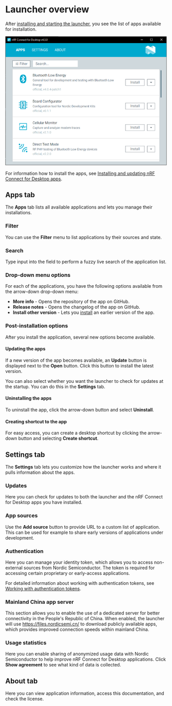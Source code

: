 # Launcher overview

After [installing and starting the launcher](download_cfd.md), you see the list of apps available for installation.

![nRF Connect for Desktop after installation](./screenshots/cfd_overview_install.png "nRF Connect for Desktop after installation")

For information how to install the apps, see [Installing and updating nRF Connect for Desktop apps](installing_apps.md).

## Apps tab

The **Apps** tab lists all available applications and lets you manage their installations.

### Filter

You can use the **Filter** menu to list applications by their sources and state.

### Search

Type input into the field to perform a fuzzy live search of the application list.

### Drop-down menu options

For each of the applications, you have the following options available from the arrow-down drop-down menu:

- **More info** - Opens the repository of the app on GitHub.
- **Release notes** - Opens the changelog of the app on GitHub.
- **Install other version** - Lets you [install](installing_apps.md) an earlier version of the app.

### Post-installation options

After you install the application, several new options become available.

#### Updating the apps

If a new version of the app becomes available, an **Update** button is displayed next to the **Open** button. Click this button to install the latest version.

You can also select whether you want the launcher to check for updates at the startup. You can do this in the **Settings** tab.

#### Uninstalling the apps

To uninstall the app, click the arrow-down button and select **Uninstall**.

#### Creating shortcut to the app

For easy access, you can create a desktop shortcut by clicking the arrow-down button and selecting **Create shortcut**.

## Settings tab

The **Settings** tab lets you customize how the launcher works and where it pulls information about the apps.

### Updates

Here you can check for updates to both the launcher and the nRF Connect for Desktop apps you have installed.

### App sources

Use the **Add source** button to provide URL to a custom list of application.
This can be used for example to share early versions of applications under development.

### Authentication

Here you can manage your identity token, which allows you to access non-external sources from Nordic Semiconductor. The token is required for accessing certain proprietary or early-access applications.

For detailed information about working with authentication tokens, see [Working with authentication tokens](working_with_authentications_tokens.md).

### Mainland China app server

This section allows you to enable the use of a dedicated server for better connectivity in the People's Republic of China. When enabled, the launcher will use https://files.nordicsemi.cn/ to download publicly available apps, which provides improved connection speeds within mainland China.

### Usage statistics

Here you can enable sharing of anonymized usage data with Nordic Semiconductor to help improve nRF Connect for Desktop applications.
Click **Show agreement** to see what kind of data is collected.

## About tab

Here you can view application information, access this documentation, and check the license.
